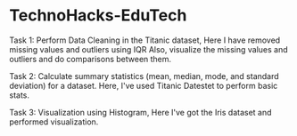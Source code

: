 # TechnoHacks-EduTech

Task 1:
Perform Data Cleaning in the Titanic dataset, Here I have removed missing values and outliers using IQR Also, visualize the missing values and outliers and do comparisons between them.

Task 2:
Calculate summary statistics (mean, median, mode, and standard deviation) for a dataset. Here, I've used Titanic Datestet to perform basic stats.

Task 3:
Visualization using Histogram, Here I've got the Iris dataset and performed visualization.
